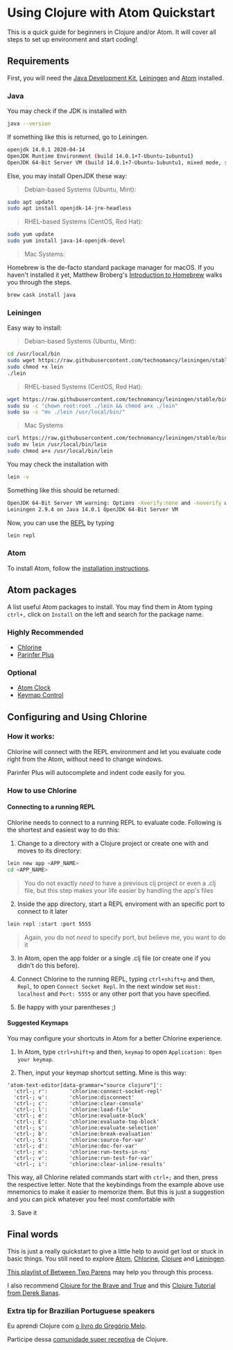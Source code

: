 # Using Clojure with Atom Quickstart

This is a quick guide for beginners in Clojure and/or Atom. It will cover all steps to set up environment and start coding!

## Requirements

First, you will need the [Java Development Kit](http://openjdk.java.net/), [Leiningen](http://leiningen.org/) and [Atom](https://atom.io/) installed.

### Java

You may check if the JDK is installed with

```bash
java --version
```

If something like this is returned, go to Leiningen.

```bash
openjdk 14.0.1 2020-04-14
OpenJDK Runtime Environment (build 14.0.1+7-Ubuntu-1ubuntu1)
OpenJDK 64-Bit Server VM (build 14.0.1+7-Ubuntu-1ubuntu1, mixed mode, sharing)
```

Else, you may install OpenJDK these way:

> Debian-based Systems (Ubuntu, Mint):

```bash
sudo apt update
sudo apt install openjdk-14-jre-headless
```

> RHEL-based Systems (CentOS, Red Hat):

```bash
sudo yum update
sudo yum install java-14-openjdk-devel
```

> Mac Systems:

Homebrew is the de-facto standard package manager for macOS. If you haven't installed it yet, Matthew Broberg's [Introduction to Homebrew](https://opensource.com/article/20/6/homebrew-mac) walks you through the steps.

```bash
brew cask install java
```

### Leiningen

Easy way to install:

> Debian-based Systems (Ubuntu, Mint):

```bash
cd /usr/local/bin
sudo wget https://raw.githubusercontent.com/technomancy/leiningen/stable/bin/lein
sudo chmod +x lein
./lein
```

> RHEL-based Systems (CentOS, Red Hat):

```bash
wget https://raw.githubusercontent.com/technomancy/leiningen/stable/bin/lein
sudo su -c "chown root:root ./lein && chmod a+x ./lein"
sudo su -c "mv ./lein /usr/local/bin/"
```

> Mac Systems

```bash
curl https://raw.githubusercontent.com/technomancy/leiningen/stable/bin/lein > lein
sudo mv lein /usr/local/bin/lein
sudo chmod a+x /usr/local/bin/lein
```

You may check the installation with

```bash
lein -v
```

Something like this should be returned:

```bash
OpenJDK 64-Bit Server VM warning: Options -Xverify:none and -noverify were deprecated in JDK 13 and will likely be removed in a future release.
Leiningen 2.9.4 on Java 14.0.1 OpenJDK 64-Bit Server VM
```

Now, you can use the [REPL](https://clojure.org/guides/repl/introduction) by typing

```bash
lein repl
```

### Atom

To install Atom, follow the [installation instructions](https://flight-manual.atom.io/getting-started/sections/installing-atom/).

## Atom packages

A list useful Atom packages to install. You may find them in Atom typing `ctrl+,` click on `Install` on the left and search for the package name.

### Highly Recommended

-   [Chlorine](https://github.com/mauricioszabo/atom-chlorine)
-   [Parinfer Plus](https://github.com/mauricioszabo/atom-parinfer-plus)

### Optional

-   [Atom Clock](https://github.com/b3by/atom-clock)
-   [Keymap Control](https://github.com/hanslivingstone/keymap-control)

## Configuring and Using Chlorine

### How it works:

Chlorine will connect with the REPL environment and let you evaluate code right from the Atom, without need to change windows.

Parinfer Plus will autocomplete and indent code easily for you.

### How to use Chlorine

#### Connecting to a running REPL

Chlorine needs to connect to a running REPL to evaluate code. Following is the shortest and easiest way to do this:

1.  Change to a directory with a Clojure project or create one with and moves to its directory:

```bash
lein new app <APP_NAME>
cd <APP_NAME>
```

> You do not exactly _need_ to have a previous clj project or even a .clj file, but this step makes your life easier by handling the app's files

2.  Inside the app directory, start a REPL enviroment with an specific port to connect to it later

```bash
lein repl :start :port 5555
```

> Again, you do not _need_ to specify port, but believe me, you want to do it

3.  In Atom, open the app folder or a single .clj file (or create one if you didn't do this before).

4.  Connect Chlorine to the running REPL, typing `ctrl+shift+p` and then, `Repl`, to open `Connect Socket Repl`. In the next window set `Host: localhost` and `Port: 5555` or any other port that you have specified.

5.  Be happy with your parentheses ;)

#### Suggested Keymaps

You may configure your shortcuts in Atom for a better Chlorine experience.

1.  In Atom, type `ctrl+shift+p` and then, `keymap` to open `Application: Open your keymap`.

2.  Then, input your keymap shortcut setting. Mine is this way:

```text
'atom-text-editor[data-grammar="source clojure"]':
  'ctrl-; r':       'chlorine:connect-socket-repl'
  'ctrl-; u':       'chlorine:disconnect'
  'ctrl-; c':       'chlorine:clear-console'
  'ctrl-; l':       'chlorine:load-file'
  'ctrl-; e':       'chlorine:evaluate-block'
  'ctrl-; E':       'chlorine:evaluate-top-block'
  'ctrl-; s':       'chlorine:evaluate-selection'
  'ctrl-; b':       'chlorine:break-evaluation'
  'ctrl-; S':       'chlorine:source-for-var'
  'ctrl-; d':       'chlorine:doc-for-var'
  'ctrl-; n':       'chlorine:run-tests-in-ns'
  'ctrl-; v':       'chlorine:run-test-for-var'
  'ctrl-; i':       'chlorine:clear-inline-results'
```

This way, all Chlorine related commands start with `ctrl+;` and then, press the respective letter. Note that the keybindings from the example above use mnemonics to make it easier to memorize them. But this is just a suggestion and you can pick whatever you feel most comfortable with

3.  Save it

## Final words

This is just a really quickstart to give a little help to avoid get lost or stuck in basic things. You still need to explore [Atom](https://atom.io/), [Chlorine](https://github.com/mauricioszabo/atom-chlorine), [Clojure](https://clojure.org/api/cheatsheet) and [Leiningen](https://leiningen.org/).

[This playlist of Between Two Parens](https://www.youtube.com/watch?v=XJ4DUFjqDuQ&list=PLaGDS2KB3-AqeOryQptgApJ6M7mfoFXIp) may help you through this process.

I also recommend [Clojure for the Brave and True](https://www.braveclojure.com/) and this [Clojure Tutorial from Derek Banas](https://www.youtube.com/watch?v=ciGyHkDuPAE).

### Extra tip for Brazilian Portuguese speakers

Eu aprendi Clojure com [o livro do Gregório Melo](https://www.casadocodigo.com.br/products/livro-programacao-funcional-clojure?_pos=1&_sid=e2ee9f78c&_ss=r).

Participe dessa [comunidade super receptiva](https://t.me/clojurebrasil) de Clojure.
